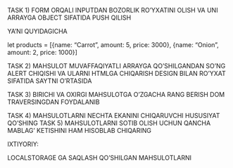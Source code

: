 TASK 1) FORM ORQALI INPUTDAN BOZORLIK RO’YXATINI OLISH VA UNI ARRAYGA OBJECT SIFATIDA PUSH QILISH

YA’NI QUYIDAGICHA

let products = [{name: “Carrot”, amount: 5, price: 3000}, {name: “Onion”, amount: 2, price: 1000}]

TASK 2) MAHSULOT MUVAFFAQIYATLI ARRAYGA QO’SHILGANDAN SO’NG ALERT CHIQISHI VA ULARNI HTMLGA  CHIQARISH DESIGN BILAN RO’YXAT SIFATIDA SAYTNI O’RTASIDA

TASK 3) BIRICHI VA OXIRGI MAHSULOTGA O’ZGACHA RANG BERISH DOM TRAVERSINGDAN FOYDALANIB

TASK 4) MAHSULOTLARNI NECHTA EKANINI CHIQARUVCHI HUSUSIYAT QO’SHING
TASK 5) MAHSULOTLARNI SOTIB OLISH UCHUN QANCHA MABLAG’ KETISHINI HAM HISOBLAB CHIQARING

IXTIYORIY: 

LOCALSTORAGE GA SAQLASH QO’SHILGAN MAHSULOTLARNI

